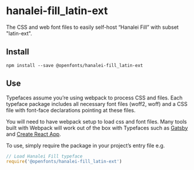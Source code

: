 
# hanalei-fill_latin-ext

The CSS and web font files to easily self-host “Hanalei Fill” with subset "latin-ext".

## Install

`npm install --save @openfonts/hanalei-fill_latin-ext`

## Use

Typefaces assume you’re using webpack to process CSS and files. Each typeface
package includes all necessary font files (woff2, woff) and a CSS file with
font-face declarations pointing at these files.

You will need to have webpack setup to load css and font files. Many tools built
with Webpack will work out of the box with Typefaces such as [Gatsby](https://github.com/gatsbyjs/gatsby)
and [Create React App](https://github.com/facebookincubator/create-react-app).

To use, simply require the package in your project’s entry file e.g.

```javascript
// Load Hanalei Fill typeface
require('@openfonts/hanalei-fill_latin-ext')
```
